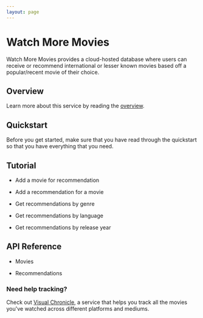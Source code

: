 ```yaml
---
layout: page
---
```


# Watch More Movies

Watch More Movies provides a cloud-hosted database where users can receive or recommend international or lesser known movies based off a popular/recent movie of their choice.

## Overview

Learn more about this service by reading the [overview](overview.md).

## Quickstart

Before you get started, make sure that you have read through the quickstart so that you have everything that you need.

## Tutorial

* Add a movie for recommendation

* Add a recommendation for a movie

* Get recommendations by genre

* Get recommendations by language

* Get recommendations by release year

## API Reference

* Movies

* Recommendations

### Need help tracking?

Check out [Visual Chronicle](https://conjaytech.github.io/visual-chronicle/), a service that helps you track all the movies you've watched across different platforms and mediums.
